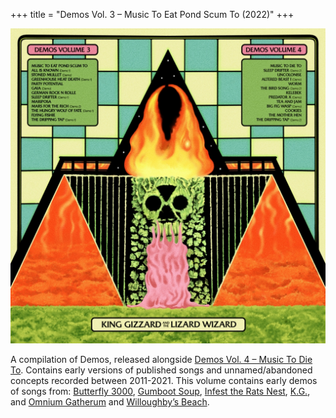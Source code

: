 +++
title = "Demos Vol. 3 – Music To Eat Pond Scum To (2022)"
+++

![album cover of Demos Volume 3](./cover.jpg)

A compilation of Demos, released alongside [Demos Vol. 4 – Music To Die To](/releases/demos-vol-4-music-to-die-to). Contains early versions of published songs and unnamed/abandoned concepts recorded between 2011-2021. This volume contains early demos of songs from: [Butterfly 3000](/releases/butterfly-3000), [Gumboot Soup](/releases/gumboot-soup), [Infest the Rats Nest](/releases/infest-the-rats-nest), [K.G.](/releases/kg), and [Omnium Gatherum](/releases/omnium-gatherium) and [Willoughby’s Beach](/releases/willoughbys-beach).

